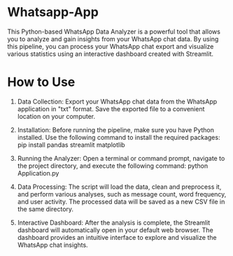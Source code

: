 # Whatsapp-App
This Python-based WhatsApp Data Analyzer is a powerful tool that allows you to analyze and gain insights from your WhatsApp chat data. 
By using this pipeline, you can process your WhatsApp chat export and visualize various statistics using an interactive dashboard created with Streamlit.

# How to Use
1. Data Collection: Export your WhatsApp chat data from the WhatsApp application in "txt" format. Save the exported file to a convenient location on your computer.

2. Installation: Before running the pipeline, make sure you have Python installed. Use the following command to install the required packages:
   pip install pandas streamlit matplotlib

3. Running the Analyzer: Open a terminal or command prompt, navigate to the project directory, and execute the following command:
   python Application.py

4. Data Processing: The script will load the data, clean and preprocess it, and perform various analyses, such as message count, word frequency, and user activity.
   The processed data will be saved as a new CSV file in the same directory.

5. Interactive Dashboard: After the analysis is complete, the Streamlit dashboard will automatically open in your default web browser. The dashboard provides an intuitive interface to explore and visualize the WhatsApp chat    insights.
